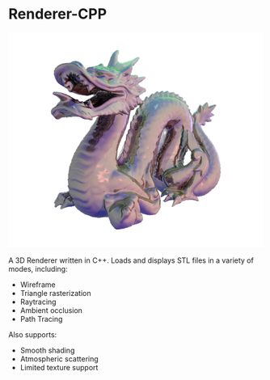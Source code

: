 Renderer-CPP
============

![](https://github.com/rkargon/Renderer-CPP/blob/master/dragon%20shiny.png)

A 3D Renderer written in C++.
Loads and displays STL files in a variety of modes, including:
  - Wireframe
  - Triangle rasterization
  - Raytracing
  - Ambient occlusion
  - Path Tracing
  
Also supports:
  - Smooth shading
  - Atmospheric scattering
  - Limited texture support
